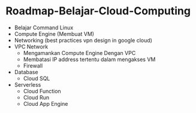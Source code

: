 # Roadmap-Belajar-Cloud-Computing

- Belajar Command Linux
- Compute Engine (Membuat VM)
- Networking (best practices vpn design in google cloud)
- VPC Network 
	- Mengamankan Compute Engine Dengan VPC
	- Membatasi IP address tertentu dalam mengakses VM
	- Firewall 
- Database 
	- Cloud SQL
- Serverless
	- Cloud Function
	- Cloud Run
	- Cloud App Engine
